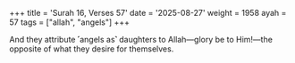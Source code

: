 +++
title = 'Surah 16, Verses 57'
date = '2025-08-27'
weight = 1958
ayah = 57
tags = ["allah", "angels"]
+++

And they attribute ˹angels as˺ daughters to Allah—glory be to Him!—the opposite of what they desire for themselves.